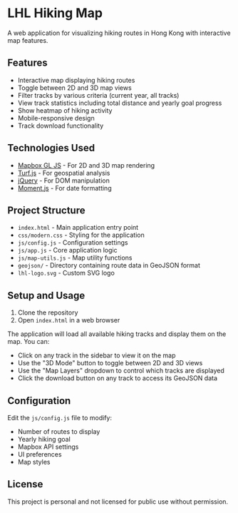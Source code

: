 # LHL Hiking Map

A web application for visualizing hiking routes in Hong Kong with interactive map features.

## Features

- Interactive map displaying hiking routes
- Toggle between 2D and 3D map views
- Filter tracks by various criteria (current year, all tracks)
- View track statistics including total distance and yearly goal progress
- Show heatmap of hiking activity
- Mobile-responsive design
- Track download functionality

## Technologies Used

- [Mapbox GL JS](https://www.mapbox.com/mapbox-gl-js) - For 2D and 3D map rendering
- [Turf.js](https://turfjs.org/) - For geospatial analysis
- [jQuery](https://jquery.com/) - For DOM manipulation
- [Moment.js](https://momentjs.com/) - For date formatting

## Project Structure

- `index.html` - Main application entry point
- `css/modern.css` - Styling for the application
- `js/config.js` - Configuration settings
- `js/app.js` - Core application logic
- `js/map-utils.js` - Map utility functions
- `geojson/` - Directory containing route data in GeoJSON format
- `lhl-logo.svg` - Custom SVG logo

## Setup and Usage

1. Clone the repository
2. Open `index.html` in a web browser

The application will load all available hiking tracks and display them on the map. You can:

- Click on any track in the sidebar to view it on the map
- Use the "3D Mode" button to toggle between 2D and 3D views
- Use the "Map Layers" dropdown to control which tracks are displayed
- Click the download button on any track to access its GeoJSON data

## Configuration

Edit the `js/config.js` file to modify:

- Number of routes to display
- Yearly hiking goal
- Mapbox API settings
- UI preferences
- Map styles

## License

This project is personal and not licensed for public use without permission.